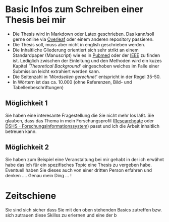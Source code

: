 # Basic Infos zum Schreiben einer Thesis bei mir
- Die Thesis wird in Markdown oder Latex geschrieben. Das kann/soll gerne online via [Overleaf](https://overleaf.com) oder einem anderen repository passieren.
- Die Thesis soll, muss aber nicht in english geschrieben werden.
- Die Inhaltliche Gliederung orientiert sich sehr strikt an einem Standardpaper (Manuscript) wie es in [Pubmed](http://pubmed.gov) oder der [IEEE](https://ieeexplore.ieee.org/Xplore/home.jsp) zu finden ist. Lediglich zwischen der Einleitung und den Methoden wird ein kuzes Kapitel _'Theoretical Background'_ eingeschoben welches im Falle einer Submission leicht extrahiert werden kann.
- Die Seitenzahl in _'Wordseiten gerechnet'_ entspricht in der Regel 35-50.
- In Wörtern ist das ca. 10.000 (ohne Referenzen, Bild- und Tabellenbeschriftungen)




## Möglichkeit 1
Sie haben eine interesante Fragestellung die Sie nicht mehr los läßt. Sie glauben, dass das Thema in mein Forschungsprofil ([Researchgate](https://www.researchgate.net/profile/Bjoern_Braunstein) oder [DSHS - Forschungsinformationssystem](https://fis.dshs-koeln.de/portal/de/persons/bjoern-braunstein(1be5c71d-3cc0-46c5-bf73-4b077e3c0cb2).html)) passt und ich die Arbeit inhaltlich betreuen kann.

## Möglichkeit 2
Sie haben zum Beispiel eine Veranstaltung bei mir gehabt in der ich erwähnt habe das ich für ein spezifisches Topic eine Thesis zu vergeben habe. Eventuell haben Sie dieses auch von einer dritten Person erfahren und denken .... Genau mein Ding ... ! 



# Zeitschiene
Sie sind sich sicher dass Sie mit den oben stehenden Basics zutreffen bzw. sich zutrauen diese Skillss zu erlernen und eine der b

